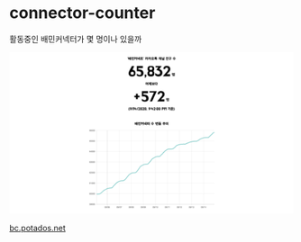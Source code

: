 # connector-counter

활동중인 배민커넥터가 몇 명이나 있을까

<a href="https://bc.potados.net">
<img src="/docs/bc-screenshot.png"/>
</a>

[bc.potados.net](http://bc.potados.net)
